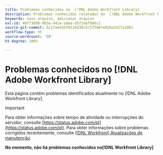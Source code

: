 ```yaml
---
title: Problemas conhecidos no  [!DNL Adobe Workfront Library]
description: Problemas conhecidos relatados do  [!DNL Adobe Workfront Library]
keywords: novo arquivo, adicionar arquivo
exl-id: 48f73098-903e-441e-a9ea-d5f3e6f996c1
source-git-commit: 6c17aed35f0124d39c5c5f5807e02ba242fa2801
workflow-type: ht
source-wordcount: '50'
ht-degree: 100%

---
```


# Problemas conhecidos no [!DNL Adobe Workfront Library]

Esta página contém problemas identificados atualmente no [!DNL Adobe Workfront Library].

>[!IMPORTANT]
>
>Para obter informações sobre tempo de atividade ou interrupções do servidor, consulte [https://status.adobe.com/pt](https://status.adobe.com/pt). Para obter informações sobre problemas corrigidos recentemente, consulte [[!DNL Workfront] Atualizações de manutenção](../maintenance/current-updates.md).

**No momento, não há problemas conhecidos no[!DNL Workfront Library]**

<!--


-->
